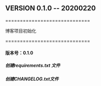 ## VERSION 0.1.0 -- 20200220

=============================

博客项目初始化

=============================
#### 版本号：0.1.0

#####  创建requirements.txt 文件

#####  创建CHANGELOG.txt文件

